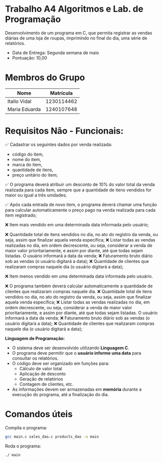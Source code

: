 # Trabalho A4 Algoritmos e Lab. de Programação
Desenvolvimento de um programa em C, que permita registrar as vendas diárias de uma loja de
roupas, imprimindo no final do dia, uma série de relatórios. 

- Data de Entrega: Segunda semana de maio
- Pontuação: 10,00

# Membros do Grupo

| Nome              | Matrícula      |
|-------------------|----------------|
| Itallo Vidal      | 1230114462     |
| Maria Eduarda     | 1240107648     |


# Requisitos Não - Funcionais:
✅ Cadastrar os seguintes dados por venda realizada: 
  - código do item, 
  - nome do item, 
  - marca do item, 
  - quantidade de itens,
  - preço unitário do item;

✅ O programa deverá atribuir um desconto de 10% do valor total da venda realizada para
cada item, sempre que a quantidade de itens vendidos for maior ou igual a três unidades;

✅ Após cada entrada de novo item, o programa deverá chamar uma função para calcular
automaticamente o preço pago na venda realizada para cada item registrado;

❌ Item mais vendido em uma determinada data informada pelo usuário;


❌ Quantidade total de itens vendidos no dia, no ato do registro da venda, ou seja, assim que finalizar aquela venda específica;
❌ Listar todas as vendas realizadas no dia, em ordem decrescente, ou seja, considerar a venda de maior valor prioritariamente, e assim por diante, até que todas sejam listadas. O usuário informará a data da venda;
❌ Faturamento bruto diário sob as vendas (o usuário digitará a data);
❌ Quantidade de clientes que realizaram compras naquele dia (o usuário digitará a data);

❌ Item menos vendido em uma determinada data informada pelo usuário.

❌ O programa também deverá calcular automaticamente a quantidade de clientes que
realizaram compras naquele dia.
❌ Quantidade total de itens vendidos no dia, no ato do registro da venda, ou seja, assim
que finalizar aquela venda específica;
❌ Listar todas as vendas realizadas no dia, em ordem decrescente, ou seja, considerar a
venda de maior valor prioritariamente, e assim por diante, até que todas sejam listadas.
O usuário informará a data da venda;
❌ Faturamento bruto diário sob as vendas (o usuário digitará a data);
❌ Quantidade de clientes que realizaram compras naquele dia (o usuário digitará a data);

**Linguagem de Programação:**
   - O sistema deve ser desenvolvido utilizando **Linguagem C**.
   - O programa deve permitir que o **usuário informe uma data** para consultar os relatórios.
   - O código deve ser organizado em funções para:
     - Cálculo de valor total
     - Aplicação de desconto
     - Geração de relatórios
     - Contagem de clientes, etc.
   - As informações devem ser armazenadas em **memória** durante a execução do programa, até a finalização do dia.

# Comandos úteis

Compila o programa:
```bash
gcc main.c sales_dao.c products_dao -o main
```

Roda o programa:
```bash
./ main
```
